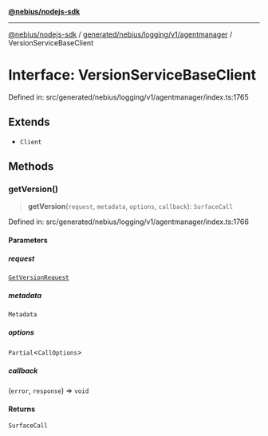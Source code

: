 [**@nebius/nodejs-sdk**](../../../../../../README.md)

***

[@nebius/nodejs-sdk](../../../../../../README.md) / [generated/nebius/logging/v1/agentmanager](../README.md) / VersionServiceBaseClient

# Interface: VersionServiceBaseClient

Defined in: src/generated/nebius/logging/v1/agentmanager/index.ts:1765

## Extends

- `Client`

## Methods

### getVersion()

> **getVersion**(`request`, `metadata`, `options`, `callback`): `SurfaceCall`

Defined in: src/generated/nebius/logging/v1/agentmanager/index.ts:1766

#### Parameters

##### request

[`GetVersionRequest`](GetVersionRequest.md)

##### metadata

`Metadata`

##### options

`Partial`\<`CallOptions`\>

##### callback

(`error`, `response`) => `void`

#### Returns

`SurfaceCall`
